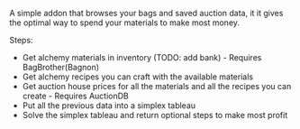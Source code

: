 A simple addon that browses your bags and saved auction data, it it gives the optimal way to spend your materials to make most money. 

Steps:
- Get alchemy materials in inventory (TODO: add bank) - Requires BagBrother(Bagnon)
- Get alchemy recipes you can craft with the available materials
- Get auction house prices for all the materials and all the recipes you can create - Requires AuctionDB
- Put all the previous data into a simplex tableau
- Solve the simplex tableau and return optional steps to make most profit

